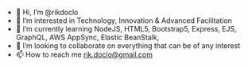 - 👋 Hi, I’m @rikdoclo
- 👀 I’m interested in Technology, Innovation & Advanced Facilitation
- 🌱 I’m currently learning NodeJS, HTML5, Bootstrap5, Express, EJS, GraphQL, AWS AppSync, Elastic BeanStalk, 
- 💞️ I’m looking to collaborate on everything that can be of any interest
- 📫 How to reach me rik.doclo@gmail.com

<!---
rikdoclo/rikdoclo is a ✨ special ✨ repository because its `README.md` (this file) appears on your GitHub profile.
You can click the Preview link to take a look at your changes.
--->
